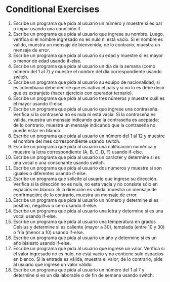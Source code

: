 # Conditional Exercises

1. Escribe un programa que pida al usuario un número y muestre si es par o impar usando una condición if.
2. Escribe un programa que pida al usuario que ingrese su nombre. Luego, verifica si el nombre ingresado no es nulo ni está vacío. Si el nombre es válido, muestra un mensaje de bienvenida; de lo contrario, muestra un mensaje de error.
3. Escribe un programa que pida al usuario su edad y muestre si es mayor o menor de edad usando if-else.
4. Escribe un programa que pida al usuario un día de la semana (como número del 1 al 7) y muestre el nombre del día correspondiente usando switch.
5. Escribe un programa que pida al usuario su equipo de nacionalidad, si es colombiana debe decirle que es nativo el país y si no lo es debe decir que es extranjeto (hacer ejercicio con operador ternario).
6. Escribe un programa que pida al usuario tres números y muestre cuál es el mayor usando if-else.
7. Escribe un programa que pida al usuario que ingrese una contraseña. Verifica si la contraseña no es nula ni está vacía. Si la contraseña es válida, muestra un mensaje indicando que la contraseña es aceptada; de lo contrario, muestra un mensaje indicando que la contraseña no puede estar en blanco.
8. Escribe un programa que pida al usuario un número del 1 al 12 y muestre el nombre del mes correspondiente usando switch.
9. Escribe un programa que pida al usuario una calificación numérica y muestre la letra correspondiente (A, B, C, D, F) usando if-else.
10. Escribe un programa que pida al usuario un carácter y determine si es una vocal o una consonante usando switch.
11. Escribe un programa que pida al usuario dos números y muestre si son iguales o diferentes usando if-else.
12. Escribe un programa que solicite al usuario que ingrese su dirección. Verifica si la dirección no es nula, no está vacía y no consiste sólo en espacios en blanco. Si la dirección es válida, muestra un mensaje de confirmación; de lo contrario, muestra un mensaje de error.
13. Escribe un programa que pida al usuario un número y determine si es positivo, negativo o cero usando if-else.
14. Escribe un programa que pida al usuario una letra y determine si es una vocal usando if-else.
15. Escribe un programa que pida al usuario una temperatura en grados Celsius y determine si es caliente (mayor a 30), templada (entre 10 y 30) o fría (menor a 10) usando if-else.
16. Escribe un programa que pida al usuario un año y determine si es un año bisiesto usando if-else.
17. Escribe un programa que pida al usuario que ingrese un valor. Verifica si el valor ingresado no es nulo, no está vacío y no contiene solo espacios en blanco. Si la entrada es válida, muestra el valor; de lo contrario, pide al usuario que ingrese un valor válido.
18. Escribe un programa que pida al usuario un número del 1 al 7 y determine si es un día laborable o de fin de semana usando switch.
